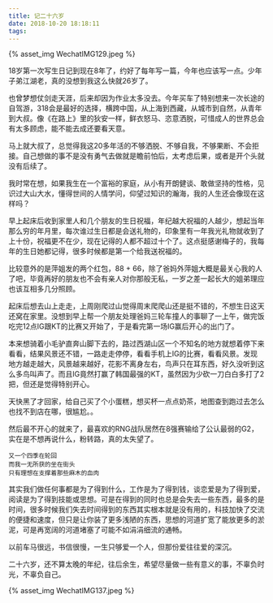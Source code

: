 ```yaml
---
title: 记二十六岁
date: 2018-10-20 18:18:11
tags:
---
```

{% asset_img WechatIMG129.jpeg %}

18岁第一次写生日记到现在8年了，约好了每年写一篇，今年也应该写一点。少年子弟江湖老，真的没想到我这么快就26岁了。

也曾梦想仗剑走天涯，后来却因为作业太多没去。今年买车了特别想来一次长途的自驾游，318会是最好的选择，横跨中国，从上海到西藏，从城市到自然，从青年到大叔。像《在路上》里的狄安一样，鲜衣怒马、恣意洒脱，可惜成人的世界总会有太多顾虑，能不能去成还要看天意。

马上就大叔了，总觉得我这20多年活的不够洒脱、不够自我，不够果断、不会拒接。自己想做的事不是没有勇气去做就是瞻前怕后，太考虑后果，或者是开个头就没有后续了。

我时常在想，如果我生在一个富裕的家庭，从小有开朗健谈、敢做坚持的性格，见识过大山大水，懂得世间的人情学问，仰望过知识的瀚海，我的人生还会像现在这样吗？

早上起床后收到家里人和几个朋友的生日祝福，年纪越大祝福的人越少，想起当年那么穷的年月里，每次谁过生日都是会送礼物的，印象里有一年我光礼物就收到了上十份，祝福更不在少，现在记得的人都不超过十个了。这点挺感谢梅子的，我每年的生日她都记得，很多时候都是第一个给我送祝福的。

比较意外的是萍姐发的两个红包，88 + 66，除了爸妈外萍姐大概是最关心我的人了吧，毕竟再好的朋友也不会有亲人对你那般无私，一岁之差一起长大的姐弟理应也该互相多几分照顾。

起床后想去山上走走，上周刚爬过山觉得周末爬爬山还是挺不错的，不想生日这天还窝在家里。没想到早上帮一个朋友处理爸妈三轮车撞人的事聊了一上午，做完饭吃完12点IG跟KT的比赛又开始了，于是看完第一场IG赢后开心的出门了。

本来想骑着小毛驴直奔山脚下去的，路过西湖山区一个不知名的地方就想着停下来看看，结果风景还不错，一路走走停停，看看手机上IG的比赛，看看风景。发现地方越走越大，风景越来越好，花影不离身左右，鸟声只在耳东西，好久没听到这么多鸟叫声了。而且IG竟然打赢了韩国最强的KT，虽然因为少砍一刀白白多打了2把，但还是觉得特别开心。

天快黑了才回家，给自己买了个小蛋糕，想买杯一点点奶茶，地图查到跑过去怎么也找不到店在哪，很尴尬。。

然后最不开心的就来了，最喜欢的RNG战队居然在8强赛输给了公认最弱的G2，实在是不想再说什么，粉转路，真的太失望了。

```
又一个四季在轮回
而我一无所获的坐在街头
只有理想在支撑着那些麻木的血肉
```

其实我们做任何事都是为了得到什么，工作是为了得到钱，谈恋爱是为了得到爱，阅读是为了得到技能或思想。可是在得到的同时也总是会失去一些东西，最多的是时间，很多时候我们失去时间得到的东西其实根本就是没有用的，科技加快了交流的便捷和速度，但只是让你装了更多浅陋的东西，思想的河道扩宽了能放更多的淤泥，可是再宽阔的河道堵塞了可能不如涓涓细流的通畅。

以前车马很远，书信很慢，一生只够爱一个人，但那份爱往往爱的深沉。

二十六岁，还不算太晚的年纪，往后余生，希望尽量做一些有意义的事，不辜负时光，不辜负自己。

{% asset_img WechatIMG137.jpeg %}
